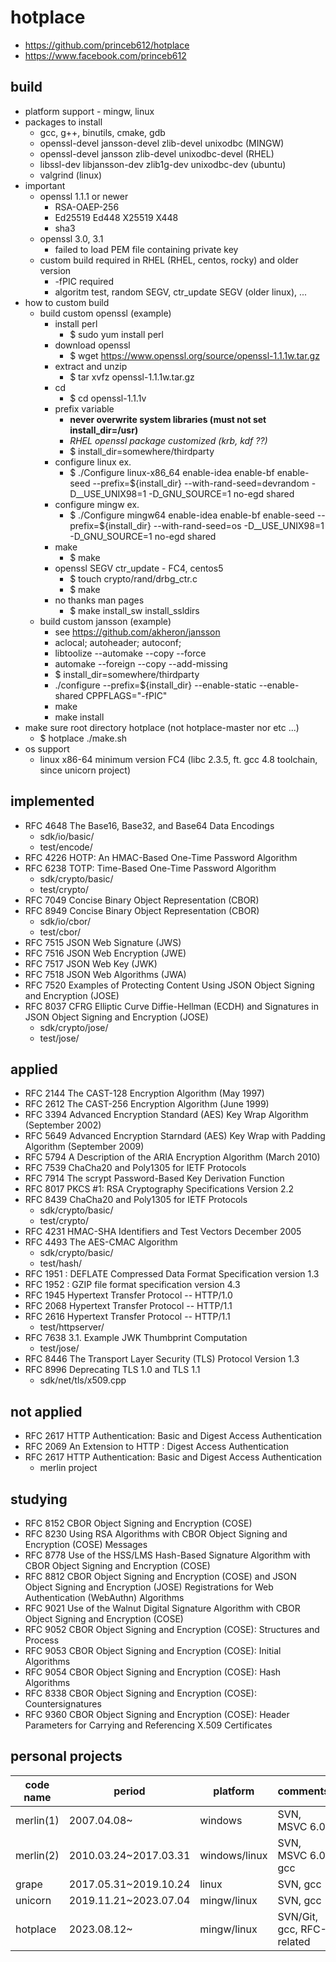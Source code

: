 
# hotplace

 * https://github.com/princeb612/hotplace
 * https://www.facebook.com/princeb612

## build

 * platform support - mingw, linux
 * packages to install
   * gcc, g++, binutils, cmake, gdb
   * openssl-devel jansson-devel zlib-devel unixodbc (MINGW)
   * openssl-devel jansson zlib-devel unixodbc-devel (RHEL)
   * libssl-dev libjansson-dev zlib1g-dev unixodbc-dev (ubuntu)
   * valgrind (linux)
 * important
   * openssl 1.1.1 or newer
     * RSA-OAEP-256
     * Ed25519 Ed448 X25519 X448
     * sha3
   * openssl 3.0, 3.1
     * failed to load PEM file containing private key
   * custom build required in RHEL (RHEL, centos, rocky) and older version
     * -fPIC required
     * algoritm test, random SEGV, ctr_update SEGV (older linux), ...
 * how to custom build
   * build custom openssl (example)
     * install perl
       * $ sudo yum install perl
     * download openssl
       * $ wget https://www.openssl.org/source/openssl-1.1.1w.tar.gz
     * extract and unzip
       * $ tar xvfz openssl-1.1.1w.tar.gz
     * cd
       * $ cd openssl-1.1.1v
     * prefix variable
       * **never overwrite system libraries (must not set install_dir=/usr)**
       * *RHEL openssl package customized (krb, kdf ??)*
       * $ install_dir=somewhere/thirdparty
     * configure linux ex.
       * $ ./Configure linux-x86_64 enable-idea enable-bf enable-seed --prefix=${install_dir} --with-rand-seed=devrandom -D__USE_UNIX98=1 -D_GNU_SOURCE=1 no-egd shared
     * configure mingw ex.
       * $ ./Configure mingw64 enable-idea enable-bf enable-seed --prefix=${install_dir} --with-rand-seed=os -D__USE_UNIX98=1 -D_GNU_SOURCE=1 no-egd shared
     * make
       * $ make
     * openssl SEGV ctr_update - FC4, centos5
       * $ touch crypto/rand/drbg_ctr.c
       * $ make
     * no thanks man pages
       * $ make install_sw install_ssldirs
   * build custom jansson (example)
     * see https://github.com/akheron/jansson
     * aclocal; autoheader; autoconf;
     * libtoolize --automake --copy --force
     * automake --foreign --copy --add-missing
     * $ install_dir=somewhere/thirdparty
     * ./configure --prefix=${install_dir} --enable-static --enable-shared CPPFLAGS="-fPIC"
     * make
     * make install
 * make sure root directory hotplace (not hotplace-master nor etc ...)
   * $ hotplace ./make.sh
 * os support
   * linux x86-64 minimum version FC4 (libc 2.3.5, ft. gcc 4.8 toolchain, since unicorn project)

## implemented

 * RFC 4648 The Base16, Base32, and Base64 Data Encodings
   * sdk/io/basic/
   * test/encode/
 * RFC 4226 HOTP: An HMAC-Based One-Time Password Algorithm
 * RFC 6238 TOTP: Time-Based One-Time Password Algorithm
   * sdk/crypto/basic/
   * test/crypto/
 * RFC 7049 Concise Binary Object Representation (CBOR)
 * RFC 8949 Concise Binary Object Representation (CBOR)
   * sdk/io/cbor/
   * test/cbor/
 * RFC 7515 JSON Web Signature (JWS)
 * RFC 7516 JSON Web Encryption (JWE)
 * RFC 7517 JSON Web Key (JWK)
 * RFC 7518 JSON Web Algorithms (JWA)
 * RFC 7520 Examples of Protecting Content Using JSON Object Signing and Encryption (JOSE)
 * RFC 8037 CFRG Elliptic Curve Diffie-Hellman (ECDH) and Signatures in JSON Object Signing and Encryption (JOSE)
   * sdk/crypto/jose/
   * test/jose/

## applied

 * RFC 2144 The CAST-128 Encryption Algorithm (May 1997)
 * RFC 2612 The CAST-256 Encryption Algorithm (June 1999)
 * RFC 3394 Advanced Encryption Standard (AES) Key Wrap Algorithm (September 2002)
 * RFC 5649 Advanced Encryption Starndard (AES) Key Wrap with Padding Algorithm (September 2009)
 * RFC 5794 A Description of the ARIA Encryption Algorithm (March 2010)
 * RFC 7539 ChaCha20 and Poly1305 for IETF Protocols
 * RFC 7914 The scrypt Password-Based Key Derivation Function
 * RFC 8017 PKCS #1: RSA Cryptography Specifications Version 2.2
 * RFC 8439 ChaCha20 and Poly1305 for IETF Protocols
   * sdk/crypto/basic/
   * test/crypto/
 * RFC 4231 HMAC-SHA Identifiers and Test Vectors December 2005
 * RFC 4493 The AES-CMAC Algorithm
   * sdk/crypto/basic/
   * test/hash/
 * RFC 1951 : DEFLATE Compressed Data Format Specification version 1.3
 * RFC 1952 : GZIP file format specification version 4.3
 * RFC 1945 Hypertext Transfer Protocol -- HTTP/1.0
 * RFC 2068 Hypertext Transfer Protocol -- HTTP/1.1
 * RFC 2616 Hypertext Transfer Protocol -- HTTP/1.1
   * test/httpserver/
 * RFC 7638 3.1.  Example JWK Thumbprint Computation
   * test/jose/
 * RFC 8446 The Transport Layer Security (TLS) Protocol Version 1.3
 * RFC 8996 Deprecating TLS 1.0 and TLS 1.1
   * sdk/net/tls/x509.cpp

## not applied

  * RFC 2617 HTTP Authentication: Basic and Digest Access Authentication
  * RFC 2069 An Extension to HTTP : Digest Access Authentication
  * RFC 2617 HTTP Authentication: Basic and Digest Access Authentication
    * merlin project

## studying

 * RFC 8152 CBOR Object Signing and Encryption (COSE)
 * RFC 8230 Using RSA Algorithms with CBOR Object Signing and Encryption (COSE) Messages
 * RFC 8778 Use of the HSS/LMS Hash-Based Signature Algorithm with CBOR Object Signing and Encryption (COSE)
 * RFC 8812 CBOR Object Signing and Encryption (COSE) and JSON Object Signing and Encryption (JOSE) Registrations for Web Authentication (WebAuthn) Algorithms
 * RFC 9021 Use of the Walnut Digital Signature Algorithm with CBOR Object Signing and Encryption (COSE)
 * RFC 9052 CBOR Object Signing and Encryption (COSE): Structures and Process
 * RFC 9053 CBOR Object Signing and Encryption (COSE): Initial Algorithms
 * RFC 9054 CBOR Object Signing and Encryption (COSE): Hash Algorithms
 * RFC 8338 CBOR Object Signing and Encryption (COSE): Countersignatures
 * RFC 9360 CBOR Object Signing and Encryption (COSE): Header Parameters for Carrying and Referencing X.509 Certificates

## personal projects

| code name | period                | platform      | comments                  |
| --        | --                    | --            | --                        |
| merlin(1) | 2007.04.08~           | windows       | SVN, MSVC 6.0             |
| merlin(2) | 2010.03.24~2017.03.31 | windows/linux | SVN, MSVC 6.0, gcc        |
| grape     | 2017.05.31~2019.10.24 | linux         | SVN, gcc                  |
| unicorn   | 2019.11.21~2023.07.04 | mingw/linux   | SVN, gcc                  |
| hotplace  | 2023.08.12~           | mingw/linux   | SVN/Git, gcc, RFC-related |
